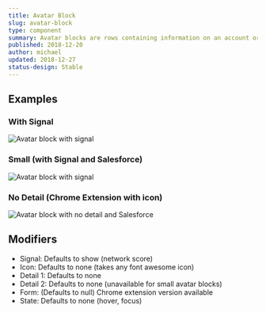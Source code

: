 ```yaml
---
title: Avatar Block
slug: avatar-block
type: component
summary: Avatar blocks are rows containing information on an account or a contact. They consist of several elements - The title is the Account/Contact Name, Two details hyphen-delineated (Accounts only one, domain, and Contacts, Job Title, Account name), a Signal, and an icon. If one or zero details, remove hypen. Chrome Extension Avatar blocks can only have 1 detail.
published: 2018-12-20
author: michael
updated: 2018-12-27
status-design: Stable
---
```


##  Examples

### With Signal
![Avatar block with signal](/static/images/avatar-block-signal.png)

### Small (with Signal and Salesforce)
![Avatar block with signal](/static/images/avatar-block-small-signal-salesforce.png)

### No Detail (Chrome Extension with icon)
![Avatar block with no detail and Salesforce](/static/images/avatar-block-no-detail-ce-icon.png)

## Modifiers
* Signal: Defaults to show (network score)
* Icon: Defaults to none (takes any font awesome icon)
* Detail 1: Defaults to none
* Detail 2: Defaults to none (unavailable for small avatar blocks)
* Form: (Defaults to null) Chrome extension version available
* State: Defaults to none (hover, focus)